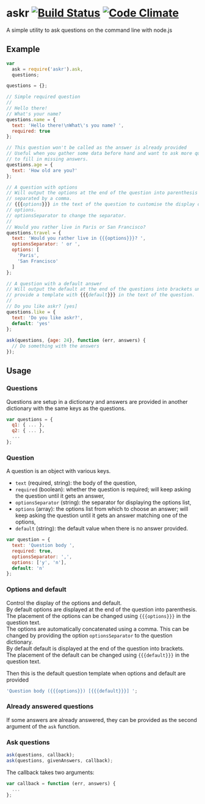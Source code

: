 askr [![Build Status](https://travis-ci.org/romainfrancez/askr.png?branch=master)](https://travis-ci.org/romainfrancez/askr) [![Code Climate](https://codeclimate.com/github/romainfrancez/askr.png)](https://codeclimate.com/github/romainfrancez/askr)
====

A simple utility to ask questions on the command line with node.js

Example
-------
```javascript
var
  ask = require('askr').ask,
  questions;

questions = {};

// Simple required question
//
// Hello there!
// What's your name?
questions.name = {
  text: 'Hello there!\nWhat\'s you name? ',
  required: true
};

// This question won't be called as the answer is already provided
// Useful when you gather some data before hand and want to ask more questions
// to fill in missing answers.
questions.age = {
  text: 'How old are you?'
};

// A question with options
// Will output the options at the end of the question into parenthesis
// separated by a comma.
// {{{options}}} in the text of the question to customise the display of the
// options.
// optionsSeparator to change the separator.
//
// Would you rather live in Paris or San Francisco?
questions.travel = {
  text: 'Would you rather live in {{{options}}}? ',
  optionsSeparator: ' or ',
  options: [
    'Paris',
    'San Francisco'
  ]
};

// A question with a default answer
// Will output the default at the end of the questions into brackets unless you
// provide a template with {{{default}}} in the text of the question.
//
// Do you like askr? [yes]
questions.like = {
  text: 'Do you like askr?',
  default: 'yes'
};
  
ask(questions, {age: 24}, function (err, answers) {
  // Do something with the answers
});
```

Usage
-----
### Questions
Questions are setup in a dictionary and answers are provided in another dictionary with the same keys as the questions.
```javascript
var questions = {
  q1: { ... },
  q2: { ... },
  ...
};
```

### Question
A question is an object with various keys.

 * `text` (required, string): the body of the question,
 * `required` (boolean): whether the question is required; will keep asking the question until it gets an answer,
 * `optionsSeparator` (string): the separator for displaying the options list,
 * `options` (array): the options list from which to choose an answer; will keep asking the question until it gets an answer matching one of the options,
 * `default` (string): the default value when there is no answer provided.

```javascript
var question = {
  text: 'Question body ',
  required: true,
  optionsSeparator: ',',
  options: ['y', 'n'],
  default: 'n'
};
```

### Options and default
Control the display of the options and default.  
By default options are displayed at the end of the question into parenthesis.  
The placement of the options can be changed using `{{{options}}}` in the question text.  
The options are automatically concatenated using a comma. This can be changed by providing the option `optionsSeparator` to the question dictionary.  
By default default is displayed at the end of the question into brackets.  
The placement of the default can be changed using `{{{default}}}` in the question text.  

Then this is the default question template when options and default are provided
```javascript
'Question body ({{{options}}) [{{{default}}}] ';
```

### Already answered questions
If some answers are already answered, they can be provided as the second argument of the `ask` function.

### Ask questions
```javascript
ask(questions, callback);
ask(questions, givenAnswers, callback);
```
The callback takes two arguments:
```javascript
var callback = function (err, answers) {
  ...
};
```